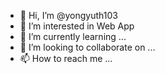 - 👋 Hi, I’m @yongyuth103
- 👀 I’m interested in Web App
- 🌱 I’m currently learning ...
- 💞️ I’m looking to collaborate on ...
- 📫 How to reach me ...

<!---
yongyuth103/yongyuth103 is a ✨ special ✨ repository because its `README.md` (this file) appears on your GitHub profile.
You can click the Preview link to take a look at your changes.
--->
